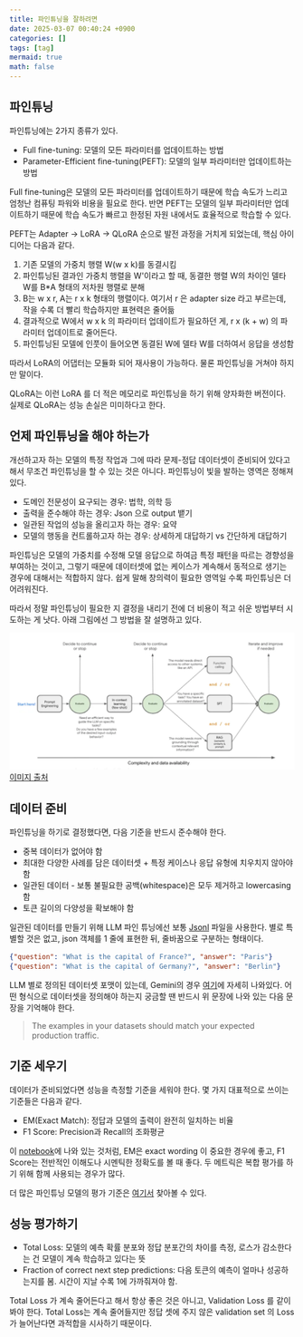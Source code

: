 ```yaml
---
title: 파인튜닝을 잘하려면
date: 2025-03-07 00:40:24 +0900
categories: []
tags: [tag]
mermaid: true
math: false
---
```



## 파인튜닝

파인튜닝에는 2가지 종류가 있다.

- Full fine-tuning: 모델의 모든 파라미터를 업데이트하는 방법
- Parameter-Efficient fine-tuning(PEFT): 모델의 일부 파라미터만 업데이트하는 방법

Full fine-tuning은 모델의 모든 파라미터를 업데이트하기 때문에 학습 속도가 느리고 엄청난 컴퓨팅 파워와 비용을 필요로 한다.
반면 PEFT는 모델의 일부 파라미터만 업데이트하기 때문에 학습 속도가 빠르고 한정된 자원 내에서도 효율적으로 학습할 수 있다.

PEFT는 Adapter -> LoRA -> QLoRA 순으로 발전 과정을 거치게 되었는데, 핵심 아이디어는 다음과 같다.

1. 기존 모델의 가중치 행렬 W(w x k)를 동결시킴
2. 파인튜닝된 결과인 가중치 행렬을 W'이라고 할 때, 동결한 행렬 W의 차이인 델타 W를 B*A 형태의 저차원 행렬로 분해
3. B는 w x r, A는 r x k 형태의 행렬이다. 여기서 r 은 adapter size 라고 부르는데, 작을 수록 더 빨리 학습하지만 표현력은 줄어듦
4. 결과적으로 W에서 w x k 의 파라미터 업데이트가 필요하던 게, r x (k + w) 의 파라미터 업데이트로 줄어든다.
5. 파인튜닝된 모델에 인풋이 들어오면 동결된 W에 델타 W를 더하여서 응답을 생성함

따라서 LoRA의 어댑터는 모듈화 되어 재사용이 가능하다. 물론 파인튜닝을 거쳐야 하지만 말이다.

QLoRA는 이런 LoRA 를 더 적은 메모리로 파인튜닝을 하기 위해 양자화한 버전이다. 실제로 QLoRA는 성능 손실은 미미하다고 한다.

## 언제 파인튜닝을 해야 하는가

개선하고자 하는 모델의 특정 작업과 그에 따라 문제-정답 데이터셋이 준비되어 있다고 해서 무조건 파인튜닝을 할 수 있는 것은 아니다.
파인튜닝이 빛을 발하는 영역은 정해져 있다.

- 도메인 전문성이 요구되는 경우: 법학, 의학 등
- 출력을 준수해야 하는 경우: Json 으로 output 뱉기
- 일관된 작업의 성능을 올리고자 하는 경우: 요약
- 모델의 행동을 컨트롤하고자 하는 경우: 상세하게 대답하기 vs 간단하게 대답하기

파인튜닝은 모델의 가중치를 수정해 모델 응답으로 하여금 특정 패턴을 따르는 경향성을 부여하는 것이고,
그렇기 때문에 데이터셋에 없는 케이스가 계속해서 동적으로 생기는 경우에 대해서는 적합하지 않다.
쉽게 말해 창의력이 필요한 영역일 수록 파인튜닝은 더 어려워진다.

따라서 정말 파인튜닝이 필요한 지 결정을 내리기 전에 더 비용이 적고 쉬운 방법부터 시도하는 게 낫다.
아래 그림에선 그 방법을 잘 설명하고 있다.

![](../assets/img/posts/ab1b7fa0.png)
[이미지 출처](https://cloud.google.com/blog/products/ai-machine-learning/supervised-fine-tuning-for-gemini-llm?e=48754805?utm_source%3Dcloud_sfdc&hl=en)


## 데이터 준비

파인튜닝을 하기로 결정했다면, 다음 기준을 반드시 준수해야 한다.

- 중복 데이터가 없어야 함
- 최대한 다양한 사례를 담은 데이터셋 + 특정 케이스나 응답 유형에 치우치지 않아야 함
- 일관된 데이터 - 보통 불필요한 공백(whitespace)은 모두 제거하고 lowercasing 함
- 토큰 길이의 다양성을 확보해야 함

일관된 데이터를 만들기 위해 LLM 파인 튜닝에선 보통 [Jsonl](https://jsonlines.org/) 파일을 사용한다.
별로 특별할 것은 없고, json 객체를 1 줄에 표현한 뒤, 줄바꿈으로 구분하는 형태이다.

```json
{"question": "What is the capital of France?", "answer": "Paris"}
{"question": "What is the capital of Germany?", "answer": "Berlin"}
```

LLM 별로 정의된 데이터셋 포맷이 있는데, Gemini의 경우 [여기](https://cloud.google.com/vertex-ai/generative-ai/docs/models/gemini-supervised-tuning-prepare#about-datasets)에 자세히 나와있다.
어떤 형식으로 데이터셋을 정의해야 하는지 궁금할 땐 반드시 위 문장에 나와 있는 다음 문장을 기억해야 한다.

> The examples in your datasets should match your expected production traffic.

## 기준 세우기

데이터가 준비되었다면 성능을 측정할 기준을 세워야 한다. 몇 가지 대표적으로 쓰이는 기준들은 다음과 같다.

- EM(Exact Match): 정답과 모델의 출력이 완전히 일치하는 비율
- F1 Score: Precision과 Recall의 조화평균

이 [notebook](https://github.com/GoogleCloudPlatform/generative-ai/blob/main/gemini/tuning/gen_ai_sdk_supervised_finetuning_using_gemini_qa.ipynb)에 나와 있는 것처럼,
EM은 exact wording 이 중요한 경우에 좋고, F1 Score는 전반적인 이해도나 시멘틱한 정확도를 볼 때 좋다. 두 메트릭은 복합 평가를 하기 위해 함께 사용되는 경우가 많다.

더 많은 파인튜닝 모델의 평가 기준은 [여기서](https://cloud.google.com/vertex-ai/docs/evaluation/introduction#classification_2) 찾아볼 수 있다.

## 성능 평가하기

- Total Loss: 모델의 예측 확률 분포와 정답 분포간의 차이를 측정, 로스가 감소한다는 건 모델이 계속 학습하고 있다는 뜻
- Fraction of correct next step predictions: 다음 토큰의 예측이 얼마나 성공하는지를 봄. 시간이 지날 수록 1에 가까줘져야 함.

Total Loss 가 계속 줄어든다고 해서 항상 좋은 것은 아니고, Validation Loss 를 같이 봐야 한다.
Total Loss는 계속 줄어들지만 정답 셋에 주지 않은 validation set 의 Loss 가 늘어난다면 과적합을 시사하기 때문이다.
